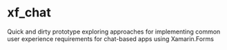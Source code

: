 # xf_chat
Quick and dirty prototype exploring approaches for implementing common user experience requirements for chat-based apps using Xamarin.Forms
